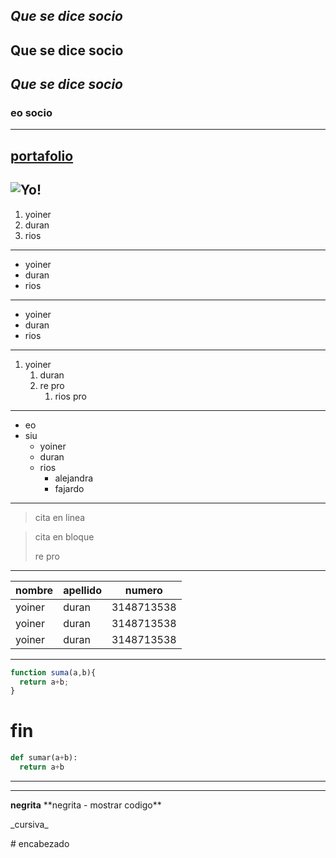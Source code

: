 _Que se dice socio_
---
**Que se dice socio**
---
**_Que se dice socio_**
---
### eo socio
---
[portafolio](https://portafolioyoiner.azurewebsites.net)
---
![Yo!](https://djangoyoiner.blob.core.windows.net/portafolio/static/portfolio/perfil.png)
---
1. yoiner
1. duran
1. rios
---
* yoiner
* duran 
* rios
---
- yoiner
- duran
- rios
---
1. yoiner
    1. duran
    1. re pro
        1. rios pro
---
- eo
- siu
    - yoiner
    - duran
    - rios
        - alejandra
        - fajardo
---
> cita en linea

> cita
> en
> bloque
>
> re pro
---
|nombre|apellido|numero|
|---|---|---|
|yoiner|duran|3148713538|
|yoiner|duran|3148713538|
|yoiner|duran|3148713538|
---
```js
function suma(a,b){
  return a+b;
}
```
# fin
```py
def sumar(a+b):
  return a+b
```
---
<!-- Esto es un comentario
sdadad -->
---
**negrita**
\*\*negrita - mostrar codigo\*\*

\_cursiva\_

\# encabezado